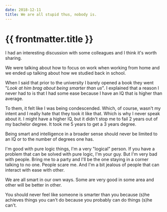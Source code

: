 ```yaml
---
date: 2018-12-11
title: We are all stupid thus, nobody is.
---
```


# {{ frontmatter.title }}

I had an interesting discussion with some colleagues and I think it's worth sharing.

We were talking about how to focus on work when working from home and we ended up talking about how we studied back in school.

When I said that prior to the university I barely opened a book they went "_Look at him brag about being smarter than us_". I explained that a reason I never had to is that I had some ease because I have an IQ that is higher than average.

To them, it felt like I was being condescended. Which, of course, wasn't my intent and I really hate that they took it like that. Which is why I never speak about it. I might have a higher IQ, but it didn't stop me to fail 2 years out of my bachelor degree. It took me 5 years to get a 3 years degree.

Being smart and intelligence in a broader sense should never be limited to an IQ or to the number of degrees one has.

I'm good with pure logic things, I'm a very "logical" person. If you have a problem that can be solved with pure logic, I'm your guy. But I'm very bad with people. Bring me to a party and I'll be the one staying in a corner talking to no one. People scare me. And I'm a bit jealous of people that can interact with ease with other.

We are all smart in our own ways. Some are very good in some area and other will be better in other.

You should never feel like someone is smarter than you because (s)he achieves things you can't do because you probably can do things (s)he can't.
